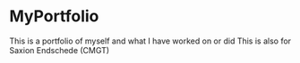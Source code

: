# MyPortfolio
This is a portfolio of myself and what I have worked on or did 
This is also for Saxion Endschede (CMGT)